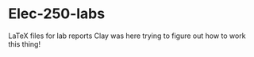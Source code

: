 Elec-250-labs
=============

LaTeX files for lab reports
Clay was here trying to figure out how to work this thing!
